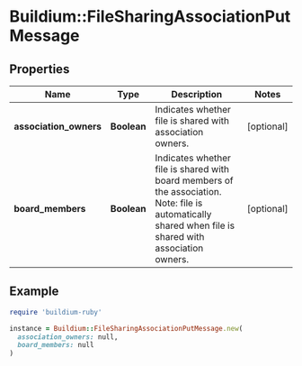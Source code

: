 # Buildium::FileSharingAssociationPutMessage

## Properties

| Name | Type | Description | Notes |
| ---- | ---- | ----------- | ----- |
| **association_owners** | **Boolean** | Indicates whether file is shared with association owners. | [optional] |
| **board_members** | **Boolean** | Indicates whether file is shared with board members of the association. Note: file is automatically shared when file is shared with association owners. | [optional] |

## Example

```ruby
require 'buildium-ruby'

instance = Buildium::FileSharingAssociationPutMessage.new(
  association_owners: null,
  board_members: null
)
```

